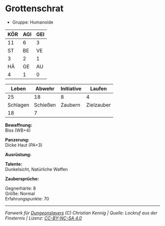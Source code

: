 # Grottenschrat  
- Gruppe: Humanoide  

| KÖR | AGI | GEI |  
| --- | --- | --- |  
| 11  | 6   | 3   |
| ST  | BE  | VE  |  
| 3   | 2   | 1   |
| HÄ  | GE  | AU  |  
| 4   | 1   | 0   |


| Leben    | Abwehr   | Initiative | Laufen     |
| -------- | -------- | ---------- | ---------- |
| 25       | 18       | 8          | 4          |
| Schlagen | Schießen | Zaubern    | Zielzauber |
| 18       | 7        |            |            |

**Bewaffnung:**  
Biss (WB+4)

**Panzerung:**  
Dicke Haut (PA+3)

**Ausrüstung:**  


**Talente:**  
Dunkelsicht, Natürliche Waffen

**Zaubersprüche:**  


Gegnerhärte: 8  
Größe: Normal  
Erfahrungspunkte: 70  



___
*Fanwerk für [Dungeonslayers](https://www.dungeonslayers.net/) (C) Christian Kennig | Quelle: Lockruf aus der Finsternis | Lizenz: [CC-BY-NC-SA 4.0](https://creativecommons.org/licenses/by-nc-sa/4.0/deed.de)*